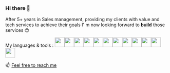 ### Hi there 👋

<!--
**MyleneF84/MyleneF84** is a ✨ _special_ ✨ repository because its `README.md` (this file) appears on your GitHub profile.

Here are some ideas to get you started:

- 🔭 I’m currently working on ...
- 🌱 I’m currently learning ...
- 👯 I’m looking to collaborate on ...
- 🤔 I’m looking for help with ...
- 💬 Ask me about ...
- 📫 How to reach me: ...
- 😄 Pronouns: ...
- ⚡ Fun fact: ...
-->

After 5+ years in Sales management, providing my clients with value and tech services to achieve their goals I' m now looking forward to <strong>build</strong> those services 😊

My languages & tools : <img height=30 
src="https://cdn.jsdelivr.net/gh/devicons/devicon/icons/ruby/ruby-original.svg" /><img height=30 src="https://cdn.jsdelivr.net/gh/devicons/devicon/icons/rails/rails-plain-wordmark.svg" /><img height=30 src="https://cdn.jsdelivr.net/gh/devicons/devicon/icons/rspec/rspec-original-wordmark.svg" /><img height=30 src="https://cdn.jsdelivr.net/gh/devicons/devicon/icons/html5/html5-original.svg" /><img height=30 src="https://cdn.jsdelivr.net/gh/devicons/devicon/icons/css3/css3-original.svg" /><img height=30 src="https://cdn.jsdelivr.net/gh/devicons/devicon/icons/javascript/javascript-original.svg" /><img height=30 src="https://cdn.jsdelivr.net/gh/devicons/devicon/icons/sqlite/sqlite-original-wordmark.svg" /><img height=30 src="https://cdn.jsdelivr.net/gh/devicons/devicon/icons/postgresql/postgresql-original-wordmark.svg" /><img height=30 src="https://cdn.jsdelivr.net/gh/devicons/devicon/icons/figma/figma-original.svg" /><img height=30 src="https://cdn.jsdelivr.net/gh/devicons/devicon/icons/git/git-plain.svg"/><img height=30 src="https://cdn.jsdelivr.net/gh/devicons/devicon/icons/github/github-original.svg"/><img height=30 src="https://cdn.jsdelivr.net/gh/devicons/devicon/icons/jira/jira-original-wordmark.svg" />
          

📫 <a href="https://www.linkedin.com/in/myl%C3%A8ne-febrissy/"> Feel free to reach me </a>
